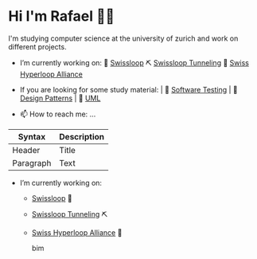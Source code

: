 # Hi I'm Rafael 👋🏼

I'm studying computer science at the university of zurich and work on different projects. 

- I’m currently working on:
  🚀 [Swissloop](https://swissloop.ch/) 
  ⛏ [Swissloop Tunneling](https://swisslooptunneling.ch/) 
  🤝 [Swiss Hyperloop Alliance](http://swiss-hyperloop-alliance.ch/) 
  
- If you are looking for some study material:
  | 📕 [Software Testing](https://radubauzh.github.io/Software-Testing/)
  | 📗 [Design Patterns](https://radubauzh.github.io/Design-Patterns/ )
  | 📘 [UML](https://radubauzh.github.io/UML/)

- 📫 How to reach me: ...


| Syntax      | Description |
| ----------- | ----------- |
| Header      | Title       |
| Paragraph   | Text        |


- I’m currently working on:
  - [Swissloop](https://swissloop.ch/) 🚀
  - [Swissloop Tunneling](https://swisslooptunneling.ch/) ⛏ 
  - [Swiss Hyperloop Alliance](http://swiss-hyperloop-alliance.ch/) 🤝 


      bim
